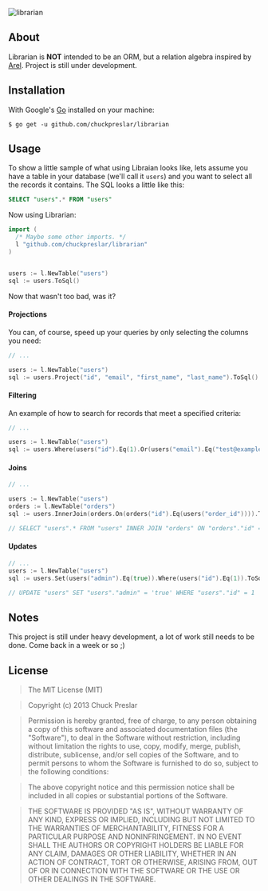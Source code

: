 ![librarian](http://i.imgur.com/lvQmuIY.png)

## About

Librarian is **NOT** intended to be an ORM, but a relation algebra inspired by [Arel](http://www.github.com/rails/arel). Project is still under development.

## Installation

With Google's [Go](http://www.golang.org) installed on your machine:

    $ go get -u github.com/chuckpreslar/librarian

## Usage

To show a little sample of what using Libraian looks like, lets assume you have a table in your database (we'll call it `users`) and you want to select all the records it contains.  The SQL looks a little like this:

```sql
SELECT "users".* FROM "users"
```

Now using Librarian:

```go
import (
  /* Maybe some other imports. */
  l "github.com/chuckpreslar/librarian"
)


users := l.NewTable("users")
sql := users.ToSql()

```

Now that wasn't too bad, was it?

#### Projections

You can, of course, speed up your queries by only selecting the columns you need:

```go
// ...

users := l.NewTable("users")
sql := users.Project("id", "email", "first_name", "last_name").ToSql()

```

#### Filtering

An example of how to search for records that meet a specified criteria:

```go
// ...

users := l.NewTable("users")
sql := users.Where(users("id").Eq(1).Or(users("email").Eq("test@example.com"))).ToSql()

```

#### Joins

```go
// ...

users := l.NewTable("users")
orders := l.NewTable("orders")
sql := users.InnerJoin(orders.On(orders("id").Eq(users("order_id")))).ToSql()

// SELECT "users".* FROM "users" INNER JOIN "orders" ON "orders"."id" = "users"."order_id"

```

#### Updates

```go
// ...
users := l.NewTable("users")
sql := users.Set(users("admin").Eq(true)).Where(users("id").Eq(1)).ToSql()

// UPDATE "users" SET "users"."admin" = 'true' WHERE "users"."id" = 1

```

## Notes

This project is still under heavy development, a lot of work still needs to be done.  Come back in a week or so ;)

## License

> The MIT License (MIT)

> Copyright (c) 2013 Chuck Preslar

> Permission is hereby granted, free of charge, to any person obtaining a copy
> of this software and associated documentation files (the "Software"), to deal
> in the Software without restriction, including without limitation the rights
> to use, copy, modify, merge, publish, distribute, sublicense, and/or sell
> copies of the Software, and to permit persons to whom the Software is
> furnished to do so, subject to the following conditions:

> The above copyright notice and this permission notice shall be included in
> all copies or substantial portions of the Software.

> THE SOFTWARE IS PROVIDED "AS IS", WITHOUT WARRANTY OF ANY KIND, EXPRESS OR
> IMPLIED, INCLUDING BUT NOT LIMITED TO THE WARRANTIES OF MERCHANTABILITY,
> FITNESS FOR A PARTICULAR PURPOSE AND NONINFRINGEMENT. IN NO EVENT SHALL THE
> AUTHORS OR COPYRIGHT HOLDERS BE LIABLE FOR ANY CLAIM, DAMAGES OR OTHER
> LIABILITY, WHETHER IN AN ACTION OF CONTRACT, TORT OR OTHERWISE, ARISING FROM,
> OUT OF OR IN CONNECTION WITH THE SOFTWARE OR THE USE OR OTHER DEALINGS IN
> THE SOFTWARE.
